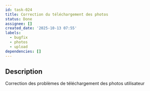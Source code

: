 ```yaml
---
id: task-024
title: Correction du téléchargement des photos
status: Done
assignee: []
created_date: '2025-10-13 07:55'
labels:
  - bugfix
  - photos
  - upload
dependencies: []
---
```


## Description

<!-- SECTION:DESCRIPTION:BEGIN -->
Correction des problèmes de téléchargement des photos utilisateur
<!-- SECTION:DESCRIPTION:END -->
